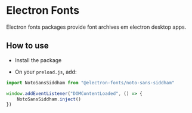 # Electron Fonts

Electron fonts packages provide font archives em electron desktop apps.

## How to use

* Install the package

* On your `preload.js`, add:

```ts
import NotoSansSiddham from "@electron-fonts/noto-sans-siddham"

window.addEventListener("DOMContentLoaded", () => {
    NotoSansSiddham.inject()
})
```